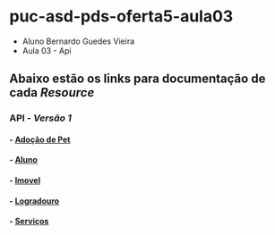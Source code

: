 # puc-asd-pds-oferta5-aula03
  - Aluno Bernardo Guedes Vieira
  - Aula 03 - Api

## Abaixo estão os links para documentação de cada *Resource*

### API - _Versão 1_

#### - [**Adoção de Pet**]()
#### - [**Aluno**]()
#### - [**Imovel**](http)
#### - [**Logradouro**]()
#### - [**Serviços**]()

